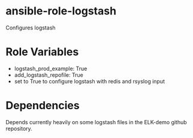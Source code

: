 ansible-role-logstash
=====================

Configures logstash 

Role Variables
==============

 - logstash\_prod\_example: True
 - add\_logstash\_repofile: True
  -  set to True to configure logstash with redis and rsyslog input

Dependencies
============

Depends currently heavily on some logstash files in the ELK-demo github repository.
